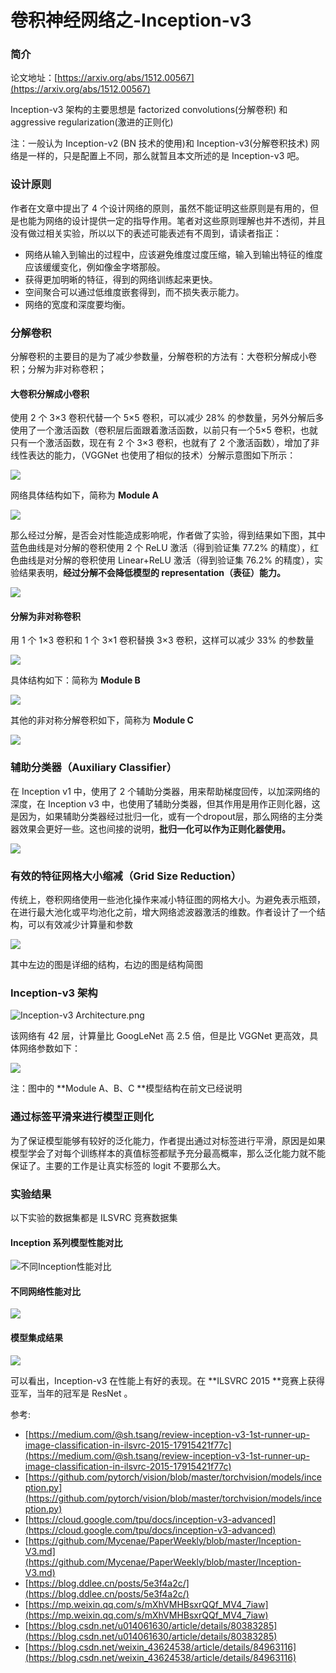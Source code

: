 # 卷积神经网络之-Inception-v3



### 简介

论文地址：[https://arxiv.org/abs/1512.00567](https://arxiv.org/abs/1512.00567)

Inception-v3 架构的主要思想是 factorized convolutions(分解卷积) 和 aggressive regularization(激进的正则化)

注：一般认为 Inception-v2 (BN  技术的使用)和 Inception-v3(分解卷积技术) 网络是一样的，只是配置上不同，那么就暂且本文所述的是 Inception-v3 吧。

### 设计原则

作者在文章中提出了 4 个设计网络的原则，虽然不能证明这些原则是有用的，但是也能为网络的设计提供一定的指导作用。笔者对这些原则理解也并不透彻，并且没有做过相关实验，所以以下的表述可能表述有不周到，请读者指正：

- 网络从输入到输出的过程中，应该避免维度过度压缩，输入到输出特征的维度应该缓缓变化，例如像金字塔那般。
- 获得更加明晰的特征，得到的网络训练起来更快。
- 空间聚合可以通过低维度嵌套得到，而不损失表示能力。
- 网络的宽度和深度要均衡。

### 分解卷积

分解卷积的主要目的是为了减少参数量，分解卷积的方法有：大卷积分解成小卷积；分解为非对称卷积；

#### 大卷积分解成小卷积
使用 2 个 3×3 卷积代替一个 5×5 卷积，可以减少 28% 的参数量，另外分解后多使用了一个激活函数（卷积层后面跟着激活函数，以前只有一个5×5 卷积，也就只有一个激活函数，现在有 2 个 3×3 卷积，也就有了 2 个激活函数），增加了非线性表达的能力，（VGGNet 也使用了相似的技术）分解示意图如下所示：

![](https://cdn.nlark.com/yuque/0/2020/png/653487/1580264650721-7f48871a-13a1-47fc-a2e4-e52620cf660a.png)

网络具体结构如下，简称为 **Module A**

![](https://cdn.nlark.com/yuque/0/2020/png/653487/1580279643832-8c2423bd-aa6d-4755-9c27-26d5b1cc789f.png)

那么经过分解，是否会对性能造成影响呢，作者做了实验，得到结果如下图，其中蓝色曲线是对分解的卷积使用 2 个 ReLU 激活（得到验证集 77.2% 的精度），红色曲线是对分解的卷积使用 Linear+ReLU 激活（得到验证集 76.2% 的精度），实验结果表明，**经过分解不会降低模型的 representation（表征）能力。**

![](https://cdn.nlark.com/yuque/0/2020/png/653487/1580216878946-1a4d1415-b7e6-4983-a1f2-5b9e630878a1.png)

#### 分解为非对称卷积
用 1 个 1×3 卷积和 1 个 3×1 卷积替换 3×3 卷积，这样可以减少 33% 的参数量

![](https://cdn.nlark.com/yuque/0/2020/png/653487/1580264637245-629e04e3-30bd-49e9-8098-f0511295204c.png)



具体结构如下：简称为 **Module B**

![](https://cdn.nlark.com/yuque/0/2020/png/653487/1580279728871-93c7589b-1b0c-4a22-8ed4-4933e498ad74.png)

其他的非对称分解卷积如下，简称为 **Module C**

![](https://cdn.nlark.com/yuque/0/2020/png/653487/1580264613305-f5c3ada7-db26-48f3-91c7-fd8788c1a55e.png)


### 辅助分类器（Auxiliary Classifier）

在 Inception v1 中，使用了 2 个辅助分类器，用来帮助梯度回传，以加深网络的深度，在  Inception v3 中，也使用了辅助分类器，但其作用是用作正则化器，这是因为，如果辅助分类器经过批归一化，或有一个dropout层，那么网络的主分类器效果会更好一些。这也间接的说明，**批归一化可以作为正则化器使用。**

![](https://cdn.nlark.com/yuque/0/2020/png/653487/1580278799263-ef3c63f0-eb8a-4b7a-8010-85c9a3088d1b.png)

### 有效的特征网格大小缩减（Grid Size Reduction）

传统上，卷积网络使用一些池化操作来减小特征图的网格大小。为避免表示瓶颈，在进行最大池化或平均池化之前，增大网络滤波器激活的维数。作者设计了一个结构，可以有效减少计算量和参数

![](https://cdn.nlark.com/yuque/0/2020/png/653487/1580279325758-b1bb1cd8-647e-496a-add3-92fe7a5bba1d.png)

其中左边的图是详细的结构，右边的图是结构简图

### Inception-v3 架构

![Inception-v3 Architecture.png](https://cdn.nlark.com/yuque/0/2020/png/653487/1580279551723-040637b5-b9f3-485c-91f5-159f54d73507.png)

该网络有 42 层，计算量比 GoogLeNet 高 2.5 倍，但是比 VGGNet 更高效，具体网络参数如下：

![](https://cdn.nlark.com/yuque/0/2020/png/653487/1580280157858-15c48dc5-bb01-41f2-b3b5-4a4214716e96.png)

注：图中的 **Module A、B、C **模型结构在前文已经说明

### 通过标签平滑来进行模型正则化

为了保证模型能够有较好的泛化能力，作者提出通过对标签进行平滑，原因是如果模型学会了对每个训练样本的真值标签都赋予充分最高概率，那么泛化能力就不能保证了。主要的工作是让真实标签的 logit 不要那么大。

### 实验结果

以下实验的数据集都是 ILSVRC 竞赛数据集
#### Inception 系列模型性能对比
![不同Inception性能对比](https://cdn.nlark.com/yuque/0/2020/png/653487/1580281086201-a84d184b-2f6a-4bbd-bcfe-3589584df1ec.png)

#### 不同网络性能对比

![](https://cdn.nlark.com/yuque/0/2020/png/653487/1580281266107-064379cc-c876-4867-8d70-989231b46a3d.png)
#### 模型集成结果
![](https://cdn.nlark.com/yuque/0/2020/png/653487/1580281390078-2bddecf8-c702-4ad5-bc5a-e4c477a8ad7e.png)

可以看出，Inception-v3 在性能上有好的表现。在 **ILSVRC 2015 **竞赛上获得亚军，当年的冠军是 ResNet 。

参考:

- [https://medium.com/@sh.tsang/review-inception-v3-1st-runner-up-image-classification-in-ilsvrc-2015-17915421f77c](https://medium.com/@sh.tsang/review-inception-v3-1st-runner-up-image-classification-in-ilsvrc-2015-17915421f77c)
- [https://github.com/pytorch/vision/blob/master/torchvision/models/inception.py](https://github.com/pytorch/vision/blob/master/torchvision/models/inception.py) 
- [https://cloud.google.com/tpu/docs/inception-v3-advanced](https://cloud.google.com/tpu/docs/inception-v3-advanced)
- [https://github.com/Mycenae/PaperWeekly/blob/master/Inception-V3.md](https://github.com/Mycenae/PaperWeekly/blob/master/Inception-V3.md)
- [https://blog.ddlee.cn/posts/5e3f4a2c/](https://blog.ddlee.cn/posts/5e3f4a2c/)
- [https://mp.weixin.qq.com/s/mXhVMHBsxrQQf_MV4_7iaw](https://mp.weixin.qq.com/s/mXhVMHBsxrQQf_MV4_7iaw)
- [https://blog.csdn.net/u014061630/article/details/80383285](https://blog.csdn.net/u014061630/article/details/80383285)
- [https://blog.csdn.net/weixin_43624538/article/details/84963116](https://blog.csdn.net/weixin_43624538/article/details/84963116)



